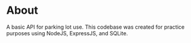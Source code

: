 # About

A basic API for parking lot use. This codebase was created for practice purposes using NodeJS, ExpressJS, and SQLite.